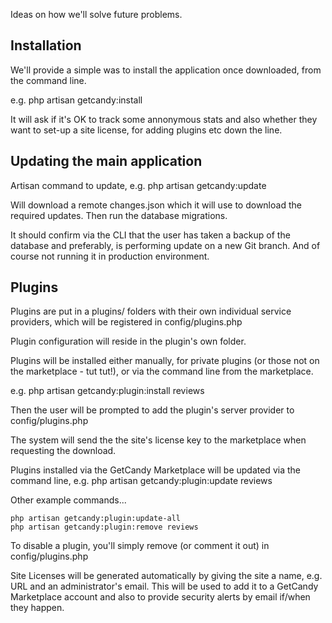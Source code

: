 Ideas on how we'll solve future problems.

Installation
------------
We'll provide a simple was to install the application once downloaded, from the command line.

e.g. php artisan getcandy:install

It will ask if it's OK to track some annonymous stats and also whether they want to set-up a site license, for adding
plugins etc down the line.


Updating the main application
-----------------------------
Artisan command to update, e.g. php artisan getcandy:update

Will download a remote changes.json which it will use to download the required updates.
Then run the database migrations.

It should confirm via the CLI that the user has taken a backup of the database and preferably, is performing update on
a new Git branch. And of course not running it in production environment.


Plugins
-------
Plugins are put in a plugins/ folders with their own individual service providers, which will be registered
in config/plugins.php

Plugin configuration will reside in the plugin's own folder.

Plugins will be installed either manually, for private plugins (or those not on the marketplace - tut tut!), or via the
command line from the marketplace.

e.g. php artisan getcandy:plugin:install reviews

Then the user will be prompted to add the plugin's server provider to config/plugins.php

The system will send the the site's license key to the marketplace when requesting the download.

Plugins installed via the GetCandy Marketplace will be updated via the command line,
e.g. php artisan getcandy:plugin:update reviews

Other example commands...

    php artisan getcandy:plugin:update-all
    php artisan getcandy:plugin:remove reviews

To disable a plugin, you'll simply remove (or comment it out) in config/plugins.php

Site Licenses will be generated automatically by giving the site a name, e.g. URL and an administrator's email. This
will be used to add it to a GetCandy Marketplace account and also to provide security alerts by email if/when
they happen.

